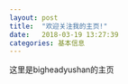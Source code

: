 ```yaml
---
layout: post
title:  "欢迎关注我的主页!"
date:   2018-03-19 13:27:39
categories: 基本信息
---
```

这里是bigheadyushan的主页

